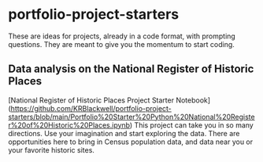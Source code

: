 # portfolio-project-starters
These are ideas for projects, already in a code format, with prompting questions. They are meant to give you the momentum to start coding.

## Data analysis on the National Register of Historic Places
[National Register of Historic Places Project Starter Notebook] (https://github.com/KRBlackwell/portfolio-project-starters/blob/main/Portfolio%20Starter%20Python%20National%20Register%20of%20Historic%20Places.ipynb)
This project can take you in so many directions. Use your imagination and start exploring the data. There are opportunities here to bring in Census population data, and data near you or your favorite historic sites.
